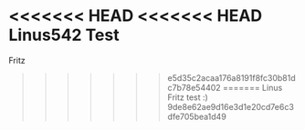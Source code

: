 <<<<<<< HEAD
<<<<<<< HEAD
Linus542 Test
=======
Fritz
>>>>>>> e5d35c2acaa176a8191f8fc30b81dc7b78e54402
=======
Linus
Fritz test :)
>>>>>>> 9de8e62ae9d16e3d1e20cd7e6c3dfe705bea1d49
